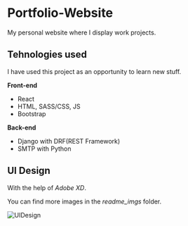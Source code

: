 # Portfolio-Website
 My personal website where I display work projects.
 
 ## Tehnologies used
 I have used this project as an opportunity to learn new stuff.
 
 **Front-end**
 - React
 - HTML, SASS/CSS, JS
 - Bootstrap
 
 **Back-end**
 - Django with DRF(REST Framework)
 - SMTP with Python
 
## UI Design
With the help of *Adobe XD*.

You can find more images in the *readme_imgs* folder.

![UIDesign](https://github.com/BlindBMan/Portfolio-Website/readme_imgs/ui_design.jpg)